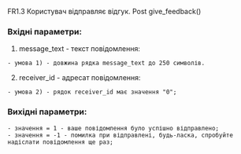 FR1.3	Користувач відправляє відгук.	Post give_feedback()

### Вхідні параметри:

  1. message_text - текст повідомлення:

    - умова 1) - довжина рядка message_text до 250 символів.

  2. receiver_id - адресат повідомлення:

    - умова 2) - рядок receiver_id має значення "0";

### Вихідні параметри:

    - значення = 1 - ваше повідомлення було успішно відправлено;
    - значення = -1 - помилка при відправлені, будь-ласка, спробуйте надіслати повідомлення ще раз;

